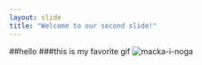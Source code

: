 ```yaml
---
layout: slide
title: "Welcome to our second slide!"
---
```

##hello
###this is my favorite gif
![macka-i-noga](https://user-images.githubusercontent.com/90986505/137822497-367d38e0-f5e4-4cae-9cfc-a4a920ac7a29.gif)
